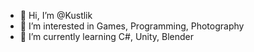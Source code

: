 - 👋 Hi, I’m @Kustlik
- 👀 I’m interested in Games, Programming, Photography
- 🌱 I’m currently learning C#, Unity, Blender

<!---
Kustlik/Kustlik is a ✨ special ✨ repository because its `README.md` (this file) appears on your GitHub profile.
You can click the Preview link to take a look at your changes.
--->
